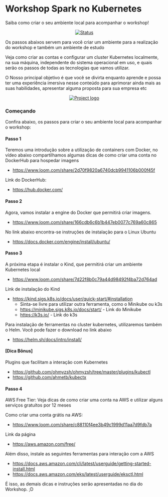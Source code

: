 # Workshop Spark no Kubernetes

Saiba como criar o seu ambiente local para acompanhar o workshop!
<div align="center">

[![Status](https://img.shields.io/badge/status-active-success.svg)]()

</div>

Os passos abaixos servem para você criar um ambiente para a realização do workshop e também um ambiente de estudo

Veja como criar as contas e configurar um cluster Kubernetes localmente, na sua máquina, independente do sistema operacional em uso, e quais serão os passos de todas as tecnologias que vamos utilizar.


O Nosso principal objetivo é que você se divirta enquanto aprende e possa ter uma experiência imersiva nesse conteúdo para aprimorar ainda mais as suas habilidades, apresentar alguma proposta para sua empresa etc


<p align="center">
  <a href="" rel="noopener">
    <img src="https://github.com/owshq-academy/ws-spark-on-k8s-pratica/blob/main/ppts/spok-roadmap.png" alt="Project logo">
 </a>
</p>


### Começando

Confira abaixo, os passos para criar o seu ambiente local para acompanhar o workshop:

#### Passo 1

Teremos uma introdução sobre a utilização de containers com Docker, no vídeo abaixo compartilhamos algumas dicas de como criar uma conta no DockerHub para hospedar imagens

* https://www.loom.com/share/2d70f9820a6740dcb9941106b000f45f

Link do DockerHub:
* https://hub.docker.com/


#### Passo 2

Agora, vamos instalar a engine do Docker que permitirá criar imagens. 
* https://www.loom.com/share/166cdb6c6b1b447eb0077c769a60c865

No link abaixo encontra-se instruções de instalação para o Linux Ubuntu
* https://docs.docker.com/engine/install/ubuntu/


#### Passo 3

A próxima etapa é instalar o Kind, que permitirá criar um ambiente Kubernetes local


* https://www.loom.com/share/7d22f8b0c79a44d98492f4ba72d764ad

Link de instalação do Kind
* https://kind.sigs.k8s.io/docs/user/quick-start/#installation
  * Sinta-se livre para utilizar outra ferramenta, como o Minikube ou k3s
  * https://minikube.sigs.k8s.io/docs/start/ - Link do Minikube
  * https://k3s.io/ - Link do k3s
  
Para instalação de ferramentas no cluster kubernetes, utilizaremos também o Helm. Você pode fazer o download no link abaixo
* https://helm.sh/docs/intro/install/

#### [Dica Bônus]
Plugins que facilitam a interação com Kubernetes
* https://github.com/ohmyzsh/ohmyzsh/tree/master/plugins/kubectl
* https://github.com/ahmetb/kubectx

#### Passo 4

AWS Free Tier: Veja dicas de como criar uma conta na AWS e utilizar alguns serviços gratuítos por 12 meses

Como criar uma conta grátis na AWS:
* https://www.loom.com/share/c88110f4ee3b49c1999d11aa7d9fdb7a

Link da página
* https://aws.amazon.com/free/

Além disso, instale as seguintes ferramentas para interação com a AWS
* https://docs.aws.amazon.com/cli/latest/userguide/getting-started-install.html
* https://docs.aws.amazon.com/eks/latest/userguide/eksctl.html


É isso, as demais dicas e instruções serão apresentadas no dia do Workshop. ;D
